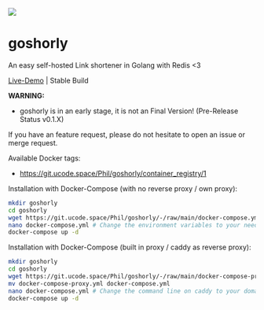 ![](https://git.ucode.space/Phil/goshorly/badges/main/pipeline.svg)
# goshorly

An easy self-hosted Link shortener in Golang with Redis <3

[Live-Demo](https://gly.one) | Stable Build


**WARNING:**
- goshorly is in an early stage, it is not an Final Version! (Pre-Release Status v0.1.X)

If you have an feature request, please do not hesitate to open an issue or merge request.

Available Docker tags:
- https://git.ucode.space/Phil/goshorly/container_registry/1

Installation with Docker-Compose (with no reverse proxy / own proxy):
```bash
mkdir goshorly
cd goshorly
wget https://git.ucode.space/Phil/goshorly/-/raw/main/docker-compose.yml
nano docker-compose.yml # Change the environment variables to your needs
docker-compose up -d
```

Installation with Docker-Compose (built in proxy / caddy as reverse proxy):
```bash
mkdir goshorly
cd goshorly
wget https://git.ucode.space/Phil/goshorly/-/raw/main/docker-compose-proxy.yml
mv docker-compose-proxy.yml docker-compose.yml
nano docker-compose.yml # Change the command line on caddy to your domain & environment variables to your needs
docker-compose up -d
```
